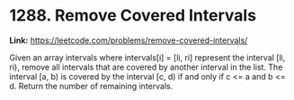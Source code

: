 # 1288. Remove Covered Intervals

**Link:** https://leetcode.com/problems/remove-covered-intervals/

Given an array intervals where intervals[i] = [li, ri] represent the interval [li, ri), remove all intervals that are covered by another interval in the list. The interval [a, b) is covered by the interval [c, d) if and only if c <= a and b <= d. Return the number of remaining intervals.

